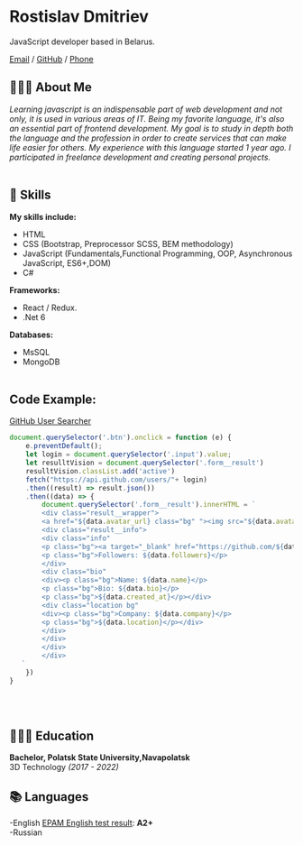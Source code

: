 # Rostislav Dmitriev
JavaScript developer based in Belarus.<br>

[Email](mailto:udesurd@gmail.com) / [GitHub](https://github.com/udesurd/) / [Phone](tel:+375(29)6437427)

## 👨🏻‍💻 About Me

*Learning javascript is an indispensable part of web development and not only, it is used in various areas of IT. 
Being my favorite language, it's also an essential part of frontend development.
My goal is to study in depth both the language and the profession in order to create services that can make life easier for others.
My experience with this language started 1 year ago. I participated in freelance development and creating personal projects.*
<br><br>

## 🦤 Skills

**My skills include:**
- HTML 
- CSS (Bootstrap, Preprocessor SCSS, BEM methodology)
- JavaScript (Fundamentals,Functional Programming, OOP, Asynchronous JavaScript, ES6+,DOM)
- C#

**Frameworks:**
- React / Redux.
- .Net 6

**Databases:**
- MsSQL
- MongoDB
<br><br>

## Code Example:
[GitHub User Searcher](https://udesurd.github.io/github_user_searcher/)
```js
document.querySelector('.btn').onclick = function (e) {
    e.preventDefault();
    let login = document.querySelector('.input').value;
    let resulltVision = document.querySelector('.form__result')
    resulltVision.classList.add('active')
    fetch("https://api.github.com/users/"+ login)
    .then((result) => result.json())
    .then((data) => {
        document.querySelector('.form__result').innerHTML = `
        <div class="result__wrapper">
        <a href="${data.avatar_url} class="bg" "><img src="${data.avatar_url}" class="bg" alt="" class="img"/></a>
        <div class="result__info">
        <div class="info"
        <p class="bg"><a target="_blank" href="https://github.com/${data.login}" class="bg"> ${data.login}</a></p>
        <p class="bg">Followers: ${data.followers}</p>
        </div>
        <div class="bio"
        <div><p class="bg">Name: ${data.name}</p>
        <p class="bg">Bio: ${data.bio}</p>
        <p class="bg">${data.created_at}</p></div>
        <div class="location bg"
        <div><p class="bg">Company: ${data.company}</p>
        <p class="bg">${data.location}</p></div>
        </div>
        </div>
        </div>
        </div>
   `
    })
}
```
<br><br>

## 👨🏻‍🎓 Education

**Bachelor, Polatsk State University,Navapolatsk**<br>
3D Technology _(2017 - 2022)_ <br>

## 📚 Languages

-English [EPAM English test result](https://examinator.epam.com/Main/PersonalAssignments/438259): **A2+** <br>
-Russian

<br>
<br>



